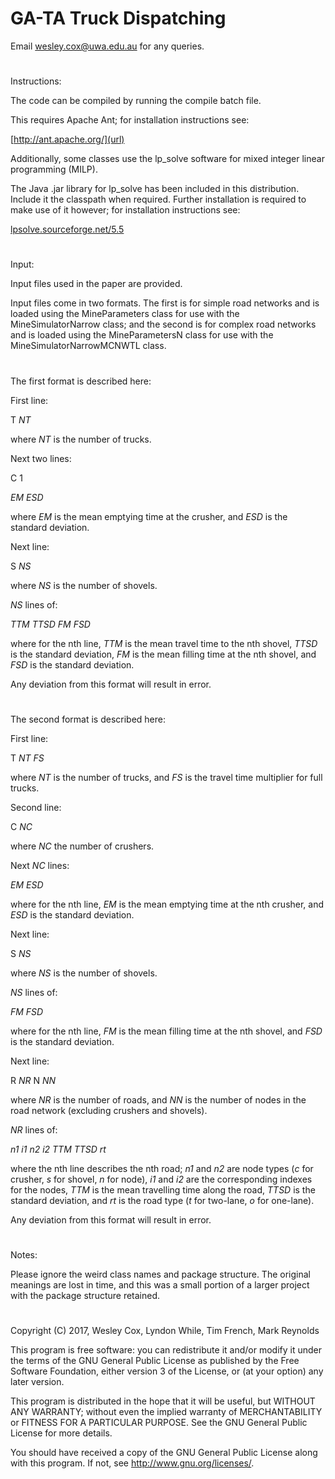 # GA-TA Truck Dispatching

Email wesley.cox@uwa.edu.au for any queries.
#
Instructions:

The code can be compiled by running the compile batch file.

This requires Apache Ant; for installation instructions see:

[http://ant.apache.org/](url)

Additionally, some classes use the lp_solve software for mixed integer linear programming (MILP). 

The Java .jar library for lp_solve has been included in this distribution. Include it the classpath when required. Further installation is required to make use of it however; for installation instructions see:

[lpsolve.sourceforge.net/5.5](url)
#
Input:

Input files used in the paper are provided. 

Input files come in two formats. The first is for simple road networks and is loaded using the MineParameters class for use with the MineSimulatorNarrow class; and the second is for complex road networks and is loaded using the MineParametersN class for use with the MineSimulatorNarrowMCNWTL class.
#
The first format is described here:

First line:

T _NT_

where _NT_ is the number of trucks.

Next two lines:

C 1

_EM ESD_

where _EM_ is the mean emptying time at the crusher, and _ESD_ is the standard deviation.

Next line:

S _NS_

where _NS_ is the number of shovels.

_NS_ lines of:

_TTM TTSD FM FSD_

where for the nth line, _TTM_ is the mean travel time to the nth shovel, _TTSD_ is the standard deviation, _FM_ is the mean filling time at the nth shovel, and _FSD_ is the standard deviation.

Any deviation from this format will result in error.
#
The second format is described here:

First line:

T _NT FS_

where _NT_ is the number of trucks, and _FS_ is the travel time multiplier for full trucks.

Second line:

C _NC_

where _NC_ the number of crushers.

Next _NC_ lines:

_EM ESD_

where for the nth line, _EM_ is the mean emptying time at the nth crusher, and _ESD_ is the standard deviation.

Next line:

S _NS_

where _NS_ is the number of shovels.

_NS_ lines of:

_FM FSD_

where for the nth line, _FM_ is the mean filling time at the nth shovel, and _FSD_ is the standard deviation.

Next line:

R _NR_ N _NN_

where _NR_ is the number of roads, and _NN_ is the number of nodes in the road network (excluding crushers and shovels).

_NR_ lines of:

_n1 i1 n2 i2 TTM TTSD rt_

where the nth line describes the nth road; _n1_ and _n2_ are node types (_c_ for crusher, _s_ for shovel, _n_ for node), _i1_ and _i2_ are the corresponding indexes for the nodes, _TTM_ is the mean travelling time along the road, _TTSD_ is the standard deviation, and _rt_ is the road type (_t_ for two-lane, _o_ for one-lane).

Any deviation from this format will result in error.
#
Notes:

Please ignore the weird class names and package structure. The original meanings are lost in time, and this was a small portion of a larger project with the package structure retained.
#
Copyright (C) 2017,  Wesley Cox, Lyndon While, Tim French, Mark Reynolds

This program is free software: you can redistribute it and/or modify it under the terms of the GNU General Public License as published by the Free Software Foundation, either version 3 of the License, or (at your option) any later version.

This program is distributed in the hope that it will be useful, but WITHOUT ANY WARRANTY; without even the implied warranty of MERCHANTABILITY or FITNESS FOR A PARTICULAR PURPOSE.  See the GNU General Public License for more details.

You should have received a copy of the GNU General Public License along with this program.  If not, see <http://www.gnu.org/licenses/>.